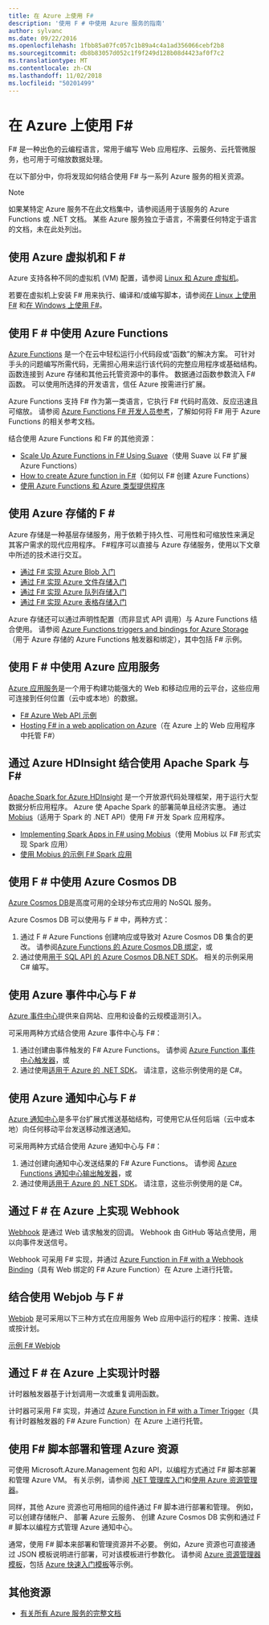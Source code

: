 ```yaml
---
title: 在 Azure 上使用 F#
description: '使用 F # 中使用 Azure 服务的指南'
author: sylvanc
ms.date: 09/22/2016
ms.openlocfilehash: 1fbb85a07fc057c1b89a4c4a1ad356066cebf2b8
ms.sourcegitcommit: db8b83057d052c1f9f249d128b08d4423af0f7c2
ms.translationtype: MT
ms.contentlocale: zh-CN
ms.lasthandoff: 11/02/2018
ms.locfileid: "50201499"
---
```

# <a name="using-f-on-azure"></a>在 Azure 上使用 F#

F# 是一种出色的云编程语言，常用于编写 Web 应用程序、云服务、云托管微服务，也可用于可缩放数据处理。

在以下部分中，你将发现如何结合使用 F# 与一系列 Azure 服务的相关资源。

> [!NOTE]
> 如果某特定 Azure 服务不在此文档集中，请参阅适用于该服务的 Azure Functions 或 .NET 文档。 某些 Azure 服务独立于语言，不需要任何特定于语言的文档，未在此处列出。

## <a name="using-azure-virtual-machines-with-f"></a>使用 Azure 虚拟机和 F # #

Azure 支持各种不同的虚拟机 (VM) 配置，请参阅 [Linux 和 Azure 虚拟机](https://azure.microsoft.com/services/virtual-machines/)。

若要在虚拟机上安装 F# 用来执行、编译和/或编写脚本，请参阅[在 Linux 上使用 F#](https://fsharp.org/use/linux) 和[在 Windows 上使用 F#](https://fsharp.org/use/windows)。


## <a name="using-azure-functions-with-f"></a>使用 F # 中使用 Azure Functions #

[Azure Functions](https://azure.microsoft.com/services/functions/) 是一个在云中轻松运行小代码段或“函数”的解决方案。 可针对手头的问题编写所需代码，无需担心用来运行该代码的完整应用程序或基础结构。 函数连接到 Azure 存储和其他云托管资源中的事件。 数据通过函数参数流入 F# 函数。 可以使用所选择的开发语言，信任 Azure 按需进行扩展。

Azure Functions 支持 F# 作为第一类语言，它执行 F# 代码时高效、反应迅速且可缩放。 请参阅 [Azure Functions F# 开发人员参考](/azure/azure-functions/functions-reference-fsharp)，了解如何将 F# 用于 Azure Functions 的相关参考文档。

结合使用 Azure Functions 和 F# 的其他资源：

* [Scale Up Azure Functions in F# Using Suave](https://blog.tamizhvendan.in/blog/2016/09/19/scale-up-azure-functions-in-f-number-using-suave/)（使用 Suave 以 F# 扩展 Azure Functions）
* [How to create Azure function in F#](https://mnie.github.io/2016-09-08-AzureFunctions/)（如何以 F# 创建 Azure Functions）
* [使用 Azure Functions 和 Azure 类型提供程序](https://compositional-it.com/blog/2017/08-30-using-the-azure-type-provider-with-azure-functions/index.html)

## <a name="using-azure-storage-with-f"></a>使用 Azure 存储的 F # #

Azure 存储是一种基层存储服务，用于依赖于持久性、可用性和可缩放性来满足其客户需求的现代应用程序。 F#程序可以直接与 Azure 存储服务，使用以下文章中所述的技术进行交互。

* [通过 F# 实现 Azure Blob 入门](blob-storage.md)
* [通过 F# 实现 Azure 文件存储入门](file-storage.md)
* [通过 F# 实现 Azure 队列存储入门](queue-storage.md)
* [通过 F# 实现 Azure 表格存储入门](table-storage.md)

Azure 存储还可以通过声明性配置（而非显式 API 调用）与 Azure Functions 结合使用。 请参阅 [Azure Functions triggers and bindings for Azure Storage](/azure/azure-functions/functions-bindings-storage)（用于 Azure 存储的 Azure Functions 触发器和绑定），其中包括 F# 示例。

## <a name="using-azure-app-service-with-f"></a>使用 F # 中使用 Azure 应用服务 #

[Azure 应用服务](https://azure.microsoft.com/services/app-service/)是一个用于构建功能强大的 Web 和移动应用的云平台，这些应用可连接到任何位置（云中或本地）的数据。

* [F# Azure Web API 示例](https://github.com/fsprojects/azure-webapi-example)
* [Hosting F# in a web application on Azure](https://github.com/isaacabraham/fsharp-demonstrator)（在 Azure 上的 Web 应用程序中托管 F#）

## <a name="using-apache-spark-with-f-with-azure-hdinsight"></a>通过 Azure HDInsight 结合使用 Apache Spark 与 F#

[Apache Spark for Azure HDInsight](https://azure.microsoft.com/services/hdinsight/apache-spark/) 是一个开放源代码处理框架，用于运行大型数据分析应用程序。 Azure 使 Apache Spark 的部署简单且经济实惠。 通过 [Mobius](https://github.com/Microsoft/Mobius)（适用于 Spark 的 .NET API）使用 F# 开发 Spark 应用程序。

* [Implementing Spark Apps in F# using Mobius](https://github.com/Microsoft/Mobius/blob/master/notes/spark-fsharp-mobius.md)（使用 Mobius 以 F# 形式实现 Spark 应用）
* [使用 Mobius 的示例 F# Spark 应用](https://github.com/Microsoft/Mobius/tree/master/examples/fsharp)

## <a name="using-azure-cosmos-db-with-f"></a>使用 F # 中使用 Azure Cosmos DB #

[Azure Cosmos DB](https://azure.microsoft.com/services/cosmos-db)是高度可用的全球分布式应用的 NoSQL 服务。

Azure Cosmos DB 可以使用与 F # 中，两种方式：

1. 通过 F # Azure Functions 创建响应或导致对 Azure Cosmos DB 集合的更改。 请参阅[Azure Functions 的 Azure Cosmos DB 绑定](/azure/azure-functions/functions-bindings-cosmosdb)，或
2. 通过使用[用于 SQL API 的 Azure Cosmos DB.NET SDK](/azure/cosmos-db/sql-api-sdk-dotnet)。 相关的示例采用 C# 编写。

## <a name="using-azure-event-hubs-with-f"></a>使用 Azure 事件中心与 F # #

[Azure 事件中心](https://azure.microsoft.com/services/event-hubs/)提供来自网站、应用和设备的云规模遥测引入。

可采用两种方式结合使用 Azure 事件中心与 F#：

1. 通过创建由事件触发的 F# Azure Functions。 请参阅 [Azure Function 事件中心触发器](/azure/azure-functions/functions-bindings-event-hubs)，或
2. 通过使用[适用于 Azure 的 .NET SDK](/azure/event-hubs/event-hubs-csharp-ephcs-getstarted)。 请注意，这些示例使用的是 C#。

## <a name="using-azure-notification-hubs-with-f"></a>使用 Azure 通知中心与 F # #

[Azure 通知中心](/azure/notification-hubs/)是多平台扩展式推送基础结构，可使用它从任何后端（云中或本地）向任何移动平台发送移动推送通知。

可采用两种方式结合使用 Azure 通知中心与 F#：

1. 通过创建向通知中心发送结果的 F# Azure Functions。 请参阅 [Azure Functions 通知中心输出触发器](/azure/azure-functions/functions-bindings-notification-hubs)，或
2. 通过使用[适用于 Azure 的 .NET SDK](https://blogs.msdn.microsoft.com/azuremobile/2014/04/08/push-notifications-using-notification-hub-and-net-backend/)。 请注意，这些示例使用的是 C#。


## <a name="implementing-webhooks-on-azure-with-f"></a>通过 F # 在 Azure 上实现 Webhook #

[Webhook](https://en.wikipedia.org/wiki/Webhook) 是通过 Web 请求触发的回调。 Webhook 由 GitHub 等站点使用，用以向事件发送信号。 

Webhook 可采用 F# 实现，并通过 [Azure Function in F# with a Webhook Binding](/azure/azure-functions/functions-bindings-http-webhook)（具有 Web 绑定的 F# Azure Function）在 Azure 上进行托管。

## <a name="using-webjobs-with-f"></a>结合使用 Webjob 与 F # #

[Webjob](/azure/app-service-web/web-sites-create-web-jobs) 是可采用以下三种方式在应用服务 Web 应用中运行的程序：按需、连续或按计划。

[示例 F# Webjob](https://github.com/jrr/webjob-project-examples)

## <a name="implementing-timers-on-azure-with-f"></a>通过 F # 在 Azure 上实现计时器 #

计时器触发器基于计划调用一次或重复调用函数。

计时器可采用 F# 实现，并通过 [Azure Function in F# with a Timer Trigger](/azure/azure-functions/functions-bindings-timer)（具有计时器触发器的 F# Azure Function）在 Azure 上进行托管。

## <a name="deploying-and-managing-azure-resources-with-f-scripts"></a>使用 F# 脚本部署和管理 Azure 资源 #

可使用 Microsoft.Azure.Management 包和 API，以编程方式通过 F# 脚本部署和管理 Azure VM。 有关示例，请参阅 [.NET 管理库入门](https://msdn.microsoft.com/library/dn722415.aspx)和[使用 Azure 资源管理器](/azure/azure-resource-manager/resource-manager-deployment-model)。

同样，其他 Azure 资源也可用相同的组件通过 F# 脚本进行部署和管理。 例如，可以创建存储帐户、 部署 Azure 云服务、 创建 Azure Cosmos DB 实例和通过 F # 脚本以编程方式管理 Azure 通知中心。

通常，使用 F# 脚本来部署和管理资源并不必要。 例如，Azure 资源也可直接通过 JSON 模板说明进行部署，可对该模板进行参数化。 请参阅 [Azure 资源管理器模板](/azure/azure-resource-manager/resource-manager-template-best-practices)，包括 [Azure 快速入门模板](https://azure.microsoft.com/resources/templates/)等示例。

## <a name="other-resources"></a>其他资源

* [有关所有 Azure 服务的完整文档](/azure/)
